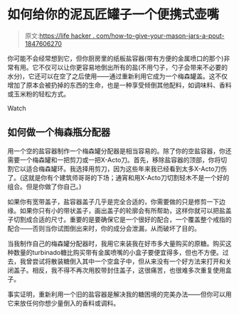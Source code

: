# 如何给你的泥瓦匠罐子一个便携式壶嘴

> 原文:[https://life hacker . com/how-to-give-your-mason-jars-a-pout-1847606270](https://lifehacker.com/how-to-give-your-mason-jars-a-pourable-spout-1847606270)

你可能不会经常想到它，但你厨房里的纸板盐容器(带有方便的金属喷口的那个)非常有用。它不仅可以让你更容易地倒出所有的盐(不用勺子，勺子会带来不必要的水分)，它还可以在空了之后使用——通过重新利用它成为一个梅森罐盖。这不仅增加了原本会被扔掉的东西的生命，也是一种享受倾倒其他配料，如调味料、香料或玉米粉的轻松方式。

Watch

## 如何做一个梅森瓶分配器

用一个空的盐容器制作一个梅森罐分配器是相当容易的。除了你的空盐容器，你还需要一个梅森罐和一把剪刀或一把X-Acto刀。首先，移除盐容器的顶部，你将切割它以适合梅森罐环。我选择用剪刀，因为这些年来我已经看到太多X-Acto刀伤了。(这就是你有个建筑师哥哥的下场；通宵和用X-Acto刀切割轻木不是一个好的组合。但是你做了你自己。)

如果你有宽带盖子，盐容器盖子几乎是完全合适的，你需要做的只是修剪一下边缘。如果你只有小的带状盖子，画出盖子的轮廓会有所帮助，这样你就可以把盐盖子切割成合适的尺寸。重要的是要确保它是一个很好的配合，一个覆盖整个戒指的配合——否则当你试图倒出来时，你的成分会泄漏，从而破坏了目的。

当我制作自己的梅森罐分配器时，我用它来装我在好市多大量购买的原糖。购买这种数量的turbinado糖比购买带有金属喷嘴的小盒子要便宜得多，但也不方便。过去，我曾尝试将散装糖倒入其中一个空盒子中，但从来没有一个好方法来打开和关闭盖子。相反，我不得不再次用胶带封住盖子，这很痛苦，也很难多次重复使用盒子。

事实证明，重新利用一个旧的盐容器是解决我的糖困境的完美办法——但你可以用它来放任何你想少量倒入的香料或调料。